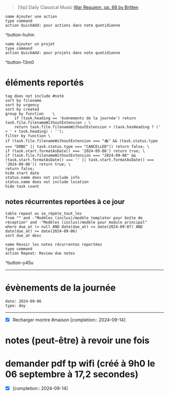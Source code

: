 



> [!tip] Daily Classical Music
> [War Requiem, op. 66 by Britten](https://www.youtube.com/watch?v=ym7W3J34vJo)

```button
name Ajouter une action
type command
action QuickAdd: pour actions dans note quotidienne
```
^button-huhm
```button
name Ajouter un projet
type command
action QuickAdd: pour projets dans note quotidienne
```
^button-13m0
# éléments reportés
```tasks
tag does not include #noté 
sort by filename 
sort by urgency 
sort by created 
group by function    \
	if (task.heading == 'évènements de la journée') return task.file.filenameWithoutExtension ; \
    return task.file.filenameWithoutExtension + (task.hasHeading ? (' > ' + task.heading) : '');
filter by function \
if (task.file.filenameWithoutExtension === "📥" && (task.status.type === "DONE" || task.status.type === "CANCELLED")) return false; \
if (task.start.formatAsDate() === '2024-09-06') return true; \
if (task.file.filenameWithoutExtension === "2024-09-06" && (task.start.formatAsDate() === '' || task.start.formatAsDate() === '2024-09-06')) return true; \
return false;
hide start date
status.name does not include info
status.name does not include location
hide task count
```

## notes récurrentes reportées à ce jour
```dataview
table repeat as se_répète_tout_les
from "" and -"Modèles (inclus)/modèle templater pour boîte de réception" and -"Modèles (inclus)/modèle pour module principal"
where due_at != null AND date(due_at) <= date(2024-09-07) AND date(due_at) >= date(2024-09-06)
sort due_at desc
```

```button
name Revoir les notes récurrentes reportées
type command
action Repeat: Review due notes
```
^button-y45u
___
# évènements de la journée
```gEvent
date: 2024-09-06
type: day
```
___
- [X] Recharger montre #maison  [completion:: 2024-09-14]

# notes (peut-être) à revoir une fois

# demander pdf tp wifi (créé à 9h0 le 06 septembre à 17,2 secondes)
- [X]   [completion:: 2024-09-14]
